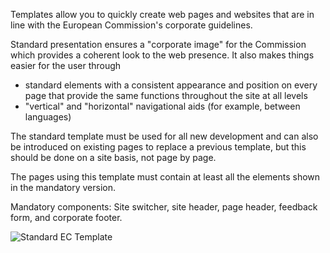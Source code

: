 Templates allow you to quickly create web pages and websites that are in line with the European Commission's corporate guidelines.

Standard presentation ensures a "corporate image" for the Commission which provides a coherent look to the web presence. It also makes things easier for the user through

- standard elements with a consistent appearance and position on every page that provide the same functions throughout the site at all levels
- "vertical" and "horizontal" navigational aids (for example, between languages)

The standard template must be used for all new development and can also be introduced on existing pages to replace a previous template, but this should be done on a site basis, not page by page.

The pages using this template must contain at least all the elements shown in the mandatory version.

Mandatory components: Site switcher, site header, page header, feedback form, and corporate footer.

![Standard EC Template](http://inno-ecl.s3.amazonaws.com/media/images/EC/Templates/Standard/basic_ec_template.jpg)

